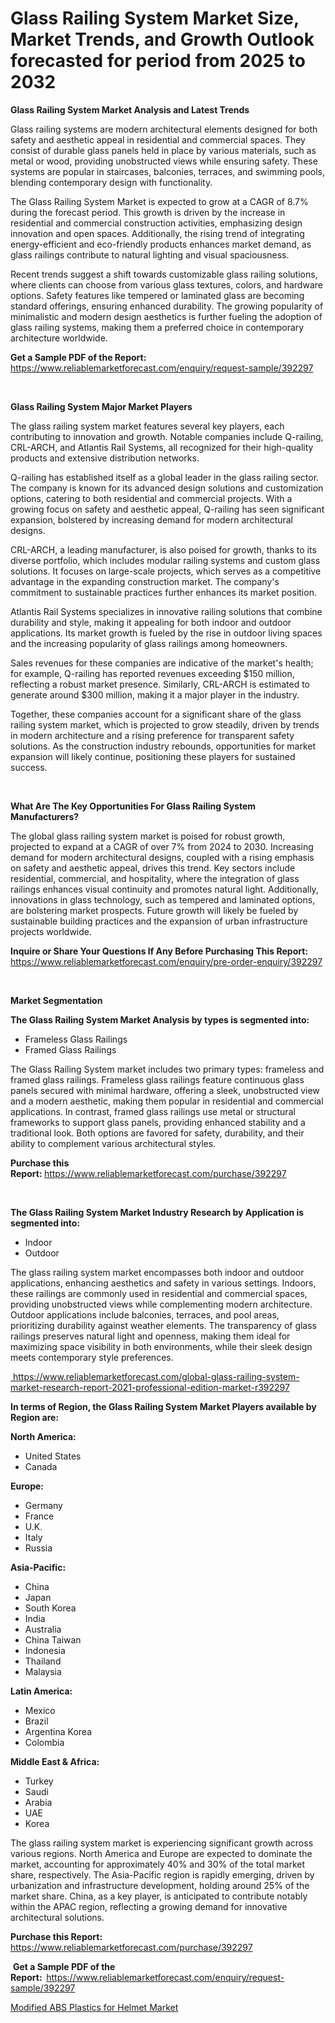 <p><h1>Glass Railing System Market Size, Market Trends, and Growth Outlook forecasted for period from 2025 to 2032</h1></p><p><strong>Glass Railing System Market Analysis and Latest Trends</strong></p>
<p><p>Glass railing systems are modern architectural elements designed for both safety and aesthetic appeal in residential and commercial spaces. They consist of durable glass panels held in place by various materials, such as metal or wood, providing unobstructed views while ensuring safety. These systems are popular in staircases, balconies, terraces, and swimming pools, blending contemporary design with functionality.</p><p>The Glass Railing System Market is expected to grow at a CAGR of 8.7% during the forecast period. This growth is driven by the increase in residential and commercial construction activities, emphasizing design innovation and open spaces. Additionally, the rising trend of integrating energy-efficient and eco-friendly products enhances market demand, as glass railings contribute to natural lighting and visual spaciousness.</p><p>Recent trends suggest a shift towards customizable glass railing solutions, where clients can choose from various glass textures, colors, and hardware options. Safety features like tempered or laminated glass are becoming standard offerings, ensuring enhanced durability. The growing popularity of minimalistic and modern design aesthetics is further fueling the adoption of glass railing systems, making them a preferred choice in contemporary architecture worldwide.</p></p>
<p><strong>Get a Sample PDF of the Report:&nbsp;</strong> <a href="https://www.reliablemarketforecast.com/enquiry/request-sample/392297?utm_campaign=3539&utm_medium=2&utm_source=Github&utm_content=ia&utm_term=29032025&utm_id=glass-railing-system">https://www.reliablemarketforecast.com/enquiry/request-sample/392297</a></p>
<p>&nbsp;</p>
<p><strong>Glass Railing System Major Market Players</strong></p>
<p><p>The glass railing system market features several key players, each contributing to innovation and growth. Notable companies include Q-railing, CRL-ARCH, and Atlantis Rail Systems, all recognized for their high-quality products and extensive distribution networks.</p><p>Q-railing has established itself as a global leader in the glass railing sector. The company is known for its advanced design solutions and customization options, catering to both residential and commercial projects. With a growing focus on safety and aesthetic appeal, Q-railing has seen significant expansion, bolstered by increasing demand for modern architectural designs.</p><p>CRL-ARCH, a leading manufacturer, is also poised for growth, thanks to its diverse portfolio, which includes modular railing systems and custom glass solutions. It focuses on large-scale projects, which serves as a competitive advantage in the expanding construction market. The company's commitment to sustainable practices further enhances its market position.</p><p>Atlantis Rail Systems specializes in innovative railing solutions that combine durability and style, making it appealing for both indoor and outdoor applications. Its market growth is fueled by the rise in outdoor living spaces and the increasing popularity of glass railings among homeowners.</p><p>Sales revenues for these companies are indicative of the market's health; for example, Q-railing has reported revenues exceeding $150 million, reflecting a robust market presence. Similarly, CRL-ARCH is estimated to generate around $300 million, making it a major player in the industry.</p><p>Together, these companies account for a significant share of the glass railing system market, which is projected to grow steadily, driven by trends in modern architecture and a rising preference for transparent safety solutions. As the construction industry rebounds, opportunities for market expansion will likely continue, positioning these players for sustained success.</p></p>
<p>&nbsp;</p>
<p><strong>What Are The Key Opportunities For Glass Railing System Manufacturers?</strong></p>
<p><p>The global glass railing system market is poised for robust growth, projected to expand at a CAGR of over 7% from 2024 to 2030. Increasing demand for modern architectural designs, coupled with a rising emphasis on safety and aesthetic appeal, drives this trend. Key sectors include residential, commercial, and hospitality, where the integration of glass railings enhances visual continuity and promotes natural light. Additionally, innovations in glass technology, such as tempered and laminated options, are bolstering market prospects. Future growth will likely be fueled by sustainable building practices and the expansion of urban infrastructure projects worldwide.</p></p>
<p><strong>Inquire or Share Your Questions If Any Before Purchasing This Report:</strong> <a href="https://www.reliablemarketforecast.com/enquiry/pre-order-enquiry/392297?utm_campaign=3539&utm_medium=2&utm_source=Github&utm_content=ia&utm_term=29032025&utm_id=glass-railing-system">https://www.reliablemarketforecast.com/enquiry/pre-order-enquiry/392297</a></p>
<p>&nbsp;</p>
<p><strong>Market Segmentation</strong></p>
<p><strong>The Glass Railing System Market Analysis by types is segmented into:</strong></p>
<p><ul><li>Frameless Glass Railings</li><li>Framed Glass Railings</li></ul></p>
<p><p>The Glass Railing System market includes two primary types: frameless and framed glass railings. Frameless glass railings feature continuous glass panels secured with minimal hardware, offering a sleek, unobstructed view and a modern aesthetic, making them popular in residential and commercial applications. In contrast, framed glass railings use metal or structural frameworks to support glass panels, providing enhanced stability and a traditional look. Both options are favored for safety, durability, and their ability to complement various architectural styles.</p></p>
<p><strong>Purchase this Report:&nbsp;</strong><a href="https://www.reliablemarketforecast.com/purchase/392297?utm_campaign=3539&utm_medium=2&utm_source=Github&utm_content=ia&utm_term=29032025&utm_id=glass-railing-system">https://www.reliablemarketforecast.com/purchase/392297</a></p>
<p>&nbsp;</p>
<p><strong>The Glass Railing System Market Industry Research by Application is segmented into:</strong></p>
<p><ul><li>Indoor</li><li>Outdoor</li></ul></p>
<p><p>The glass railing system market encompasses both indoor and outdoor applications, enhancing aesthetics and safety in various settings. Indoors, these railings are commonly used in residential and commercial spaces, providing unobstructed views while complementing modern architecture. Outdoor applications include balconies, terraces, and pool areas, prioritizing durability against weather elements. The transparency of glass railings preserves natural light and openness, making them ideal for maximizing space visibility in both environments, while their sleek design meets contemporary style preferences.</p></p>
<p><a href="https://www.reliablemarketforecast.com/global-glass-railing-system-market-research-report-2021-professional-edition-market-r392297?utm_campaign=3539&utm_medium=2&utm_source=Github&utm_content=ia&utm_term=29032025&utm_id=glass-railing-system">&nbsp;https://www.reliablemarketforecast.com/global-glass-railing-system-market-research-report-2021-professional-edition-market-r392297</a></p>
<p><strong>In terms of Region, the Glass Railing System Market Players available by Region are:</strong></p>
<p>
    <p> <strong> North America: </strong>
        <ul>
            <li>United States</li>
            <li>Canada</li>
        </ul>
        </p> 
    <p> <strong> Europe: </strong>
        <ul>
            <li>Germany</li>
            <li>France</li>
            <li>U.K.</li>
            <li>Italy</li>
            <li>Russia</li>
        </ul>
        </p> 
    <p> <strong> Asia-Pacific: </strong>
        <ul>
            <li>China</li>
            <li>Japan</li>
            <li>South Korea</li>
            <li>India</li>
            <li>Australia</li>
            <li>China Taiwan</li>
            <li>Indonesia</li>
            <li>Thailand</li>
            <li>Malaysia</li>
        </ul>
        </p> 
    <p> <strong> Latin America: </strong>
        <ul>
            <li>Mexico</li>
            <li>Brazil</li>
            <li>Argentina Korea</li>
            <li>Colombia</li>
        </ul>
        </p> 
    <p> <strong> Middle East & Africa: </strong>
        <ul>
            <li>Turkey</li>
            <li>Saudi</li>
            <li>Arabia</li>
            <li>UAE</li>
            <li>Korea</li>
        </ul>
    </p>
    </p>
<p><p>The glass railing system market is experiencing significant growth across various regions. North America and Europe are expected to dominate the market, accounting for approximately 40% and 30% of the total market share, respectively. The Asia-Pacific region is rapidly emerging, driven by urbanization and infrastructure development, holding around 25% of the market share. China, as a key player, is anticipated to contribute notably within the APAC region, reflecting a growing demand for innovative architectural solutions.</p></p>
<p><strong>Purchase this Report: </strong><a href="https://www.reliablemarketforecast.com/purchase/392297?utm_campaign=3539&utm_medium=2&utm_source=Github&utm_content=ia&utm_term=29032025&utm_id=glass-railing-system">https://www.reliablemarketforecast.com/purchase/392297</a></p>
<p>&nbsp;<strong>Get a Sample PDF of the Report:&nbsp;&nbsp;</strong><a href="https://www.reliablemarketforecast.com/enquiry/request-sample/392297?utm_campaign=3539&utm_medium=2&utm_source=Github&utm_content=ia&utm_term=29032025&utm_id=glass-railing-system">https://www.reliablemarketforecast.com/enquiry/request-sample/392297</a></p>
<p><strong></strong></p>
<p><p><a href="https://github.com/cachuhashieb/Market-Research-Report-List-1/blob/main/modified-abs-plastics-for-helmet-market.md?utm_campaign=3539&utm_medium=2&utm_source=Github&utm_content=ia&utm_term=29032025&utm_id=glass-railing-system">Modified ABS Plastics for Helmet Market</a></p></p>